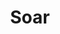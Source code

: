 ---
title: "Soar"
layout: photo-post
categories:
  - Photos
image: http://files.claycarson.net/photos/2017-04-21-soar.jpg
---